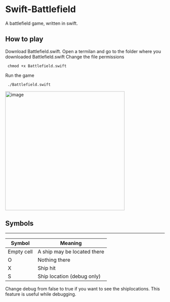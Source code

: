 # Swift-Battlefield
A battlefield game, written in swift.

How to play
---
Download Battlefield.swift.
Open a termilan and go to the folder where you downloaded Battlefield.swift
Change the file permissions

` chmod +x Battlefield.swift`

Run the game

` ./Battlefield.swift`

<img width="377" alt="image" src="https://user-images.githubusercontent.com/2769211/124369653-b1aba580-dc76-11eb-8313-cc336bc7bd7e.png">

## Symbols
---

|Symbol|Meaning|
|---|---|
| Empty cell | A ship may be located there |
| O | Nothing there |
| X | Ship hit |
| S | Ship location (debug only) |

Change debug from false to true if you want to see the shiplocations. This feature is useful while debugging.
